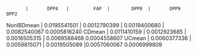            |       DPP4   |         FAP  |        DPP8  |       DPP9         DPP2
NonIBDmean | 0.0195541501 | 0.0012790399 | 0.0019400680 | 0.0082540067 0.0005816240
CDmean     | 0.0111410159 | 0.0012923685 | 0.0016505315 | 0.0069588468 0.0004558607
UCmean     | 0.0060377336 | 0.0059815071 | 0.0019505089 |0.0057060067 0.0006999809